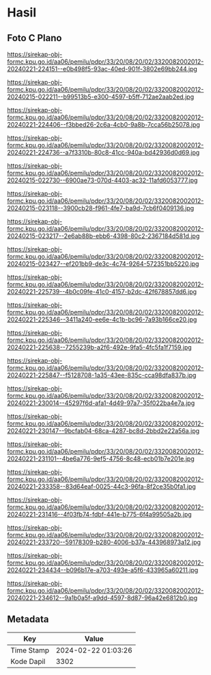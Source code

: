 # Hasil

## Foto C Plano

https://sirekap-obj-formc.kpu.go.id/aa06/pemilu/pdpr/33/20/08/20/02/3320082002012-20240221-224151--e0b498f5-93ac-40ed-901f-3802e69bb244.jpg

https://sirekap-obj-formc.kpu.go.id/aa06/pemilu/pdpr/33/20/08/20/02/3320082002012-20240215-022211--b99513b5-e300-4597-b5ff-712ae2aab2ed.jpg

https://sirekap-obj-formc.kpu.go.id/aa06/pemilu/pdpr/33/20/08/20/02/3320082002012-20240221-224406--f3bbed26-2c6a-4cb0-9a8b-7cca56b25078.jpg

https://sirekap-obj-formc.kpu.go.id/aa06/pemilu/pdpr/33/20/08/20/02/3320082002012-20240221-224736--a7f3310b-80c8-41cc-940a-bd42936d0d69.jpg

https://sirekap-obj-formc.kpu.go.id/aa06/pemilu/pdpr/33/20/08/20/02/3320082002012-20240215-022730--6900ae73-070d-4403-ac32-11afd6053777.jpg

https://sirekap-obj-formc.kpu.go.id/aa06/pemilu/pdpr/33/20/08/20/02/3320082002012-20240215-023118--3900cb28-f961-4fe7-ba9d-7cb6f0409136.jpg

https://sirekap-obj-formc.kpu.go.id/aa06/pemilu/pdpr/33/20/08/20/02/3320082002012-20240215-023217--2e6ab88b-ebb6-4398-80c2-2367184d581d.jpg

https://sirekap-obj-formc.kpu.go.id/aa06/pemilu/pdpr/33/20/08/20/02/3320082002012-20240215-023427--ef201bb9-de3c-4c74-9264-572351bb5220.jpg

https://sirekap-obj-formc.kpu.go.id/aa06/pemilu/pdpr/33/20/08/20/02/3320082002012-20240221-225739--4b0c09fe-41c0-4157-b2dc-42f678857dd6.jpg

https://sirekap-obj-formc.kpu.go.id/aa06/pemilu/pdpr/33/20/08/20/02/3320082002012-20240221-225346--3411a240-ee6e-4c1b-bc96-7a93b166ce20.jpg

https://sirekap-obj-formc.kpu.go.id/aa06/pemilu/pdpr/33/20/08/20/02/3320082002012-20240221-225638--7255239b-a2f6-492e-9fa5-4fc5fa1f7159.jpg

https://sirekap-obj-formc.kpu.go.id/aa06/pemilu/pdpr/33/20/08/20/02/3320082002012-20240221-225847--f5128708-1a35-43ee-835c-cca98dfa837b.jpg

https://sirekap-obj-formc.kpu.go.id/aa06/pemilu/pdpr/33/20/08/20/02/3320082002012-20240221-230014--45297f6d-afa1-4d49-97a7-35f022ba4e7a.jpg

https://sirekap-obj-formc.kpu.go.id/aa06/pemilu/pdpr/33/20/08/20/02/3320082002012-20240221-230147--9bcfab04-68ca-4287-bc8d-2bbd2e22a56a.jpg

https://sirekap-obj-formc.kpu.go.id/aa06/pemilu/pdpr/33/20/08/20/02/3320082002012-20240221-231101--4be6a776-9ef5-4756-8c48-ecb01b7e201e.jpg

https://sirekap-obj-formc.kpu.go.id/aa06/pemilu/pdpr/33/20/08/20/02/3320082002012-20240221-233358--83d64eaf-0025-44c3-96fa-8f2ce35b0fa1.jpg

https://sirekap-obj-formc.kpu.go.id/aa06/pemilu/pdpr/33/20/08/20/02/3320082002012-20240221-231416--4f03fb74-fdbf-441e-b775-6f4a99505a2b.jpg

https://sirekap-obj-formc.kpu.go.id/aa06/pemilu/pdpr/33/20/08/20/02/3320082002012-20240221-233720--59178309-b280-4006-b37a-443968973a12.jpg

https://sirekap-obj-formc.kpu.go.id/aa06/pemilu/pdpr/33/20/08/20/02/3320082002012-20240221-234434--b096b17e-a703-493e-a5f6-433965a60211.jpg

https://sirekap-obj-formc.kpu.go.id/aa06/pemilu/pdpr/33/20/08/20/02/3320082002012-20240221-234612--9a1b0a5f-a9dd-4597-8d87-96a42e6812b0.jpg


## Metadata

| Key        | Value               |
| ---------- | ------------------- |
| Time Stamp | 2024-02-22 01:03:26 |
| Kode Dapil | 3302                |



